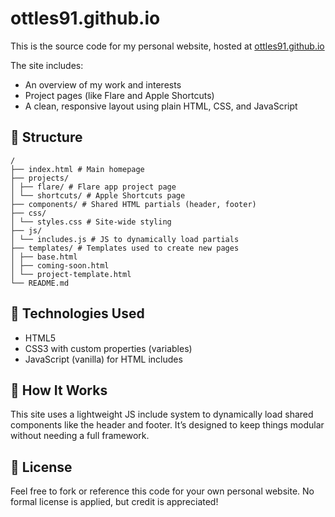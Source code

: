 # ottles91.github.io

This is the source code for my personal website, hosted at [ottles91.github.io](ottles91.github.io)

The site includes:

- An overview of my work and interests
- Project pages (like Flare and Apple Shortcuts)
- A clean, responsive layout using plain HTML, CSS, and JavaScript

## 📁 Structure

```
/
├── index.html # Main homepage
├── projects/
│ ├── flare/ # Flare app project page
│ └── shortcuts/ # Apple Shortcuts page
├── components/ # Shared HTML partials (header, footer)
├── css/
│ └── styles.css # Site-wide styling
├── js/
│ └── includes.js # JS to dynamically load partials
├── templates/ # Templates used to create new pages
│ ├── base.html
│ ├── coming-soon.html
│ └── project-template.html
└── README.md
```

## 🔧 Technologies Used

- HTML5
- CSS3 with custom properties (variables)
- JavaScript (vanilla) for HTML includes

## 🚀 How It Works

This site uses a lightweight JS include system to dynamically load shared components like the header and footer. It’s designed to keep things modular without needing a full framework.

## 📄 License

Feel free to fork or reference this code for your own personal website. No formal license is applied, but credit is appreciated!
